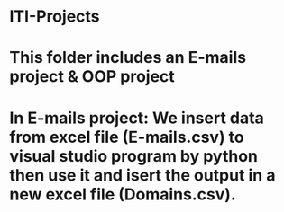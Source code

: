 # ITI-Projects

# This folder includes an E-mails project & OOP project

# In E-mails project: We insert data from excel file (E-mails.csv) to visual studio program by python then use it and isert the output in a new excel file (Domains.csv).



